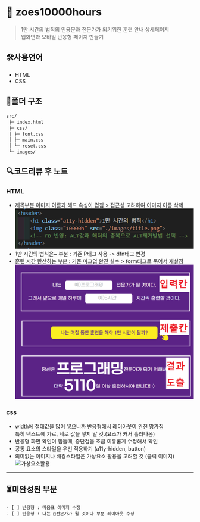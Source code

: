 # 🚀 zoes10000hours
> 1만 시간의 법칙의 인용문과 전문가가 되기위한 훈련 안내 상세페이지  
> 웹화면과 모바일 반응형 페이지 만들기
> 
## 🛠️사용언어
- HTML
- CSS

## 📂폴더 구조

```text
src/
 ├─ index.html
 ├─ css/
 │ ├─ font.css
 │ ├─ main.css
 │ └─ reset.css
 └─ images/
```

## 🔍코드리뷰 후 노트

### HTML
- 제목부분 이미지 이름과 헤드 속성이 겹침 > 접근성 고려하여 이미지 이름 삭제
  ![alt속성 해제](./note/alt삭제.png)
- 1만 시간의 법칙은~ 부분 : 기존 P태그 사용 -> dfn태그 변경
- 훈련 시간 환산하는 부분 : 기존 마크업 완전 실수 > form태그로 묶어서 재설정  
  ![마크업 실수 화면](./note/마크업실수.png)

### css
- width에 절대값을 많이 넣으니까 반응형에서 레이아웃이 완전 망가짐  
  특히 텍스트에 가로, 세로 값을 넣지 말 것.(요소가 커서 흘러나옴)
- 반응형 화면 확인이 힘들때, 중단점을 조금 여유롭게 수정해서 확인
- 공통 요소의 스타일을 우선 적용하기 (a11y-hidden, button)
- 의미없는 이미지나 배경스타일은 가상요소 활용을 고려할 것 (클릭 이미지)
  ![가상요소활용](./note/가상요소.png)
---

## ⏳미완성된 부분
```ul
- [ ] 반응형 : 따옴표 이미지 수정
- [ ] 반응형 : 나는 □전문가가 될 것이다 부분 레이아웃 수정
```
